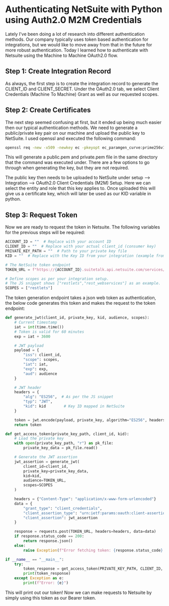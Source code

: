# Authenticating NetSuite with Python using Auth2.0 M2M Credentials

Lately I've been doing a lot of research into different authentication methods. Our company typically uses token based authentication for integrations, but we would like to move away from that in the future for more robust authentication. Today I learned how to authenticate with Netsuite using the Machine to Machine OAuth2.0 flow.

## Step 1: Create Integration Record

As always, the first step is to create the integration record to generate the CLIENT_ID and CLIENT_SECRET. Under the OAuth2.0 tab, we select Client Credentials (Machine To Machine) Grant as well as our requested scopes.

## Step 2: Create Certificates

The next step seemed confusing at first, but it ended up being much easier then our typical authentication methods. We need to generate a public/private key pair on our machine and upload the public key to NetSuite. I used openssl and executed the following command:

```bash
openssl req -new -x509 -newkey ec -pkeyopt ec_paramgen_curve:prime256v1 -nodes -days 365 -out public.pem -keyout private.pem 
```

This will generate a public.pem and private.pem file in the same directory that the command was executed under. There are a few options to go through when generating the key, but they are not required.

The public key then needs to be uploaded to NetSuite under setup --> Integration --> OAuth2.0 Client Credentials (M2M) Setup. Here we can select the entity and role that this key applies to. Once uploaded this will give us a certificate key, which will later be used as our KID variable in python.

## Step 3: Request Token

Now we are ready to request the token in Netsuite. The following variables for the previous steps will be required:

```python
ACCOUNT_ID = ""  # Replace with your account ID
CLIENT_ID = ""  # Replace with your actual client_id (consumer key)
PRIVATE_KEY_PATH = ""  # Path to your private key file
KID = ""  # Replace with the Key ID from your integration (example from JS snippet)

# The NetSuite token endpoint
TOKEN_URL = f"https://{ACCOUNT_ID}.suitetalk.api.netsuite.com/services/rest/auth/oauth2/v1/token"

# Define scopes as per your integration setup.
# The JS snippet shows ["restlets","rest_webservices"] as an example.
SCOPES = ["restlets"]
```

The token generation endpoint takes a json web token as authentication, the below code generates this token and makes the request to the token endpoint:

```python
def generate_jwt(client_id, private_key, kid, audience, scopes):
    # Current timestamp
    iat = int(time.time())
    # Token is valid for 60 minutes
    exp = iat + 3600

    # JWT payload
    payload = {
        "iss": client_id,
        "scope": scopes,
        "iat": iat,
        "exp": exp,
        "aud": audience
    }

    # JWT header
    headers = {
        "alg": "ES256",  # As per the JS snippet
        "typ": "JWT",
        "kid": kid        # Key ID mapped in NetSuite
    }

    token = jwt.encode(payload, private_key, algorithm="ES256", headers=headers)
    return token

def get_access_token(private_key_path, client_id, kid):
    # Load the private key
    with open(private_key_path, "r") as pk_file:
        private_key_data = pk_file.read()

    # Generate the JWT assertion
    jwt_assertion = generate_jwt(
        client_id=client_id,
        private_key=private_key_data,
        kid=kid,
        audience=TOKEN_URL,
        scopes=SCOPES
    )

    headers = {"Content-Type": "application/x-www-form-urlencoded"}
    data = {
        "grant_type": "client_credentials",
        "client_assertion_type": "urn:ietf:params:oauth:client-assertion-type:jwt-bearer",
        "client_assertion": jwt_assertion
    }

    response = requests.post(TOKEN_URL, headers=headers, data=data)
    if response.status_code == 200:
        return response.json()
    else:
        raise Exception(f"Error fetching token: {response.status_code} - {response.text}")

if __name__ == "__main__":
    try:
        token_response = get_access_token(PRIVATE_KEY_PATH, CLIENT_ID, KID)
        print(token_response)
    except Exception as e:
        print(f"Error: {e}")
```

This will print out our token! Now we can make requests to Netsuite by simply using this token as our Bearer token.